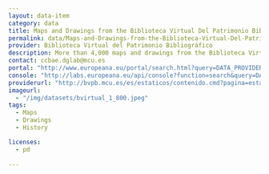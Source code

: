 ```yaml
---
layout: data-item
category: data
title: Maps and Drawings from the Biblioteca Virtual Del Patrimonio Bibliográfico
permalink: data/Maps-and-Drawings-from-the-Biblioteca-Virtual-Del-Patrimonio-Bibliografico
provider: Biblioteca Virtual del Patrimonio Bibliográfico
description: More than 4,000 maps and drawings from the Biblioteca Virtual del Patrimonio Bibliográfico. Spanish language.
contact: ccbae.dglab@mcu.es
portal: "http://www.europeana.eu/portal/search.html?query=DATA_PROVIDER:%22Biblioteca%20Virtual%20del%20Patrimonio%20Bibliogr%C3%A1fico%22&qf=TYPE:IMAGE" 
console: "http://labs.europeana.eu/api/console?function=search&query=DATA_PROVIDER:%22Biblioteca%20Virtual%20del%20Patrimonio%20Bibliogr%C3%A1fico%22&qf=TYPE:IMAGE"
providerurl: "http://bvpb.mcu.es/es/estaticos/contenido.cmd?pagina=estaticos/presentacion"
imageurl: 
  - "/img/datasets/bvirtual_1_800.jpeg"
tags:
  - Maps
  - Drawings
  - History

licenses:
  - pd  
      
---
```

